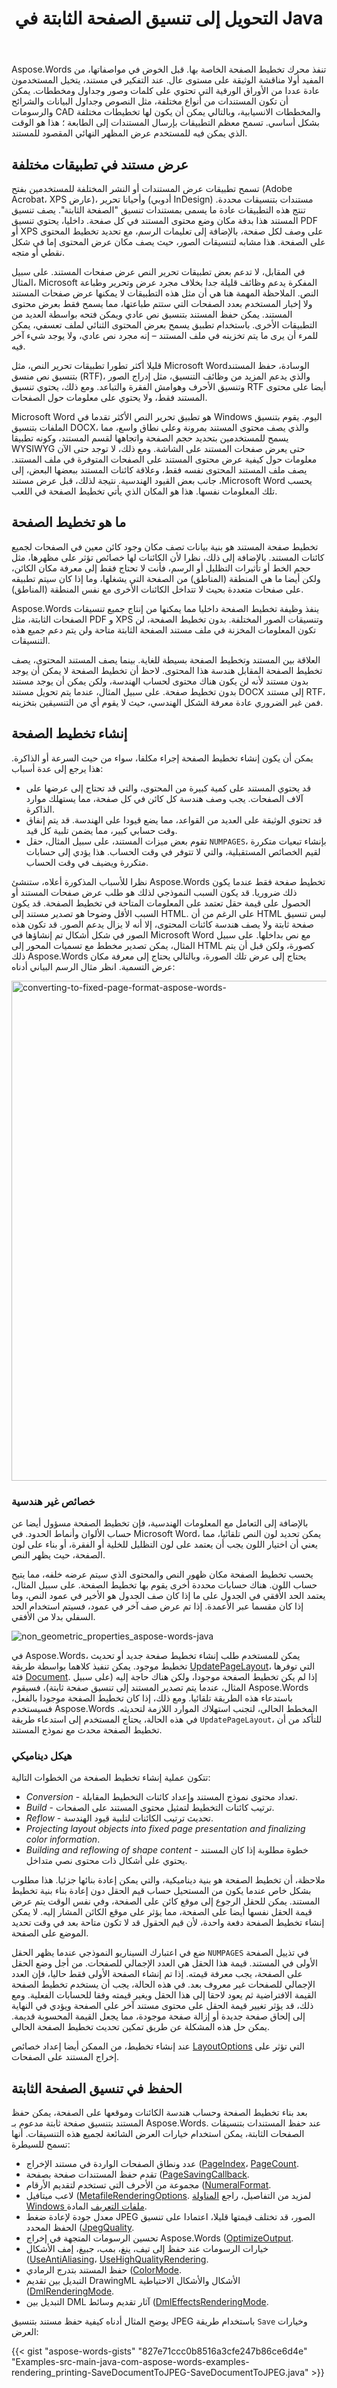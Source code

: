 ﻿---
title: التحويل إلى تنسيق الصفحة الثابتة في Java
second_title: Aspose.Words ل Java
articleTitle: التحويل إلى تنسيق الصفحة الثابتة
linktitle: التحويل إلى تنسيق الصفحة الثابتة
description: "Aspose.Words إلى عن على Java تنفذ محرك تخطيط الصفحة الخاص بها مما يمكنها من إنتاج جميع تنسيقات الصفحات الثابتة، مثل PDF, XPS، وتنسيقات الصور المختلفة."
type: docs
weight: 10
url: /ar/java/converting-to-fixed-page-format/
timestamp: 2024-01-31-14-23-37
---

Aspose.Words تنفذ محرك تخطيط الصفحة الخاصة بها. قبل الخوض في مواصفاتها، من المفيد أولا مناقشة الوثيقة على مستوى عال. عند التفكير في مستند، يتخيل المستخدمون عادة عددا من الأوراق الورقية التي تحتوي على كلمات وصور وجداول ومخططات. يمكن أن تكون المستندات من أنواع مختلفة، مثل النصوص وجداول البيانات والشرائح والرسومات CAD والمخططات الانسيابية، وبالتالي يمكن أن يكون لها تخطيطات مختلفة بشكل أساسي. تسمح معظم التطبيقات بإرسال المستندات إلى الطابعة ؛ هذا هو الوقت الذي يمكن فيه للمستخدم عرض المظهر النهائي المقصود للمستند.

## عرض مستند في تطبيقات مختلفة

تسمح تطبيقات عرض المستندات أو النشر المختلفة للمستخدمين بفتح (Adobe Acrobat، XPS عارض)، وأحيانا تحرير (أدوبي InDesign) مستندات بتنسيقات محددة. تنتج هذه التطبيقات عادة ما يسمى بمستندات تنسيق "الصفحة الثابتة". يصف تنسيق المستند هذا بدقة مكان وضع محتوى المستند في كل صفحة. داخليا، يحتوي تنسيق PDF أو XPS على وصف لكل صفحة، بالإضافة إلى تعليمات الرسم، مع تحديد تخطيط المحتوى على الصفحة. هذا مشابه لتنسيقات الصور، حيث يصف مكان عرض المحتوى إما في شكل نقطي أو متجه.

في المقابل، لا تدعم بعض تطبيقات تحرير النص عرض صفحات المستند. على سبيل المثال، Microsoft المفكرة يدعم وظائف قليلة جدا بخلاف مجرد عرض وتحرير وطباعة النص. الملاحظة المهمة هنا هي أن مثل هذه التطبيقات لا يمكنها عرض صفحات المستند ولا إخبار المستخدم بعدد الصفحات التي ستتم طباعتها، مما يسمح فقط بعرض محتوى المستند. يمكن حفظ المستند بتنسيق نص عادي ويمكن فتحه بواسطة العديد من التطبيقات الأخرى. باستخدام تطبيق يسمح بعرض المحتوى الثنائي لملف تعسفي، يمكن للمرء أن يرى ما يتم تخزينه في ملف المستند – إنه مجرد نص عادي، ولا يوجد شيء آخر فيه.

قليلا أكثر تطورا تطبيقات تحرير النص، مثل Microsoft Wordالوسادة، حفظ المستند بتنسيق نص منسق (RTF)، والذي يدعم المزيد من وظائف التنسيق، مثل إدراج الصور وتنسيق الأحرف وهوامش الفقرة والتباعد. ومع ذلك، يحتوي تنسيق RTF أيضا على محتوى المستند فقط، ولا يحتوي على معلومات حول الصفحات.

Microsoft Word هو تطبيق تحرير النص الأكثر تقدما في Windows اليوم. يقوم بتنسيق الملفات بتنسيق DOCX، والذي يصف محتوى المستند بمرونة وعلى نطاق واسع، مما يسمح للمستخدمين بتحديد حجم الصفحة واتجاهها لقسم المستند، وكونه تطبيقا WYSIWYG حتى يعرض صفحات المستند على الشاشة. ومع ذلك، لا توجد حتى الآن معلومات حول كيفية عرض محتوى المستند على الصفحات المتوفرة في ملف المستند. يصف ملف المستند المحتوى نفسه فقط، وعلاقة كائنات المستند ببعضها البعض، إلى جانب بعض القيود الهندسية. نتيجة لذلك، قبل عرض مستند ،Microsoft Word يحسب تلك المعلومات نفسها. هذا هو المكان الذي يأتي تخطيط الصفحة في اللعب.

## ما هو تخطيط الصفحة

تخطيط صفحة المستند هو بنية بيانات تصف مكان وجود كائن معين في الصفحات لجميع كائنات المستند. بالإضافة إلى ذلك، نظرا لأن الكائنات لها خصائص تؤثر على مظهرها، مثل حجم الخط أو تأثيرات التظليل أو الرسم، فأنت لا تحتاج فقط إلى معرفة مكان الكائن، ولكن أيضا ما هي المنطقة (المناطق) من الصفحة التي يشغلها، وما إذا كان سيتم تطبيقه على صفحات متعددة بحيث لا تتداخل الكائنات الأخرى مع نفس المنطقة (المناطق).

Aspose.Words ينفذ وظيفة تخطيط الصفحة داخليا مما يمكنها من إنتاج جميع تنسيقات الصفحات الثابتة، مثل PDF و XPS وتنسيقات الصور المختلفة. بدون تخطيط الصفحة، لن تكون المعلومات المخزنة في ملف مستند الصفحة الثابتة متاحة ولن يتم دعم جميع هذه التنسيقات.

العلاقة بين المستند وتخطيط الصفحة بسيطة للغاية. بينما يصف المستند المحتوى، يصف تخطيط الصفحة المقابل هندسة هذا المحتوى. لاحظ أن تخطيط الصفحة لا يمكن أن يوجد بدون مستند لأنه لن يكون هناك محتوى لحساب الهندسة، ولكن يمكن أن يوجد مستند بدون تخطيط صفحة. على سبيل المثال، عندما يتم تحويل مستند DOCX إلى مستند RTF، فمن غير الضروري عادة معرفة الشكل الهندسي، حيث لا يقوم أي من التنسيقين بتخزينه.

## إنشاء تخطيط الصفحة

يمكن أن يكون إنشاء تخطيط الصفحة إجراء مكلفا، سواء من حيث السرعة أو الذاكرة. هذا يرجع إلى عدة أسباب:

- قد يحتوي المستند على كمية كبيرة من المحتوى، والتي قد تحتاج إلى عرضها على آلاف الصفحات. يجب وصف هندسة كل كائن في كل صفحة، مما يستهلك موارد الذاكرة.
- قد تحتوي الوثيقة على العديد من القواعد، مما يضع قيودا على الهندسة. قد يتم إنفاق وقت حسابي كبير، مما يضمن تلبية كل قيد.
- تقوم بعض ميزات المستند، على سبيل المثال، حقل `NUMPAGES`، بإنشاء تبعيات متكررة لقيم الخصائص المستقبلية، والتي لا تتوفر في وقت الحساب. هذا يؤدي إلى حسابات متكررة ويضيف في وقت الحساب.

نظرا للأسباب المذكورة أعلاه، ستنشئ Aspose.Words تخطيط صفحة فقط عندما يكون ذلك ضروريا. قد يكون السبب النموذجي لذلك هو طلب عرض صفحات المستند أو الحصول على قيمة حقل تعتمد على المعلومات المتاحة في تخطيط الصفحة. قد يكون السبب الأقل وضوحا هو تصدير مستند إلى HTML. على الرغم من أن HTML ليس تنسيق صفحة ثابتة ولا يصف هندسة كائنات المحتوى، إلا أنه لا يزال يدعم الصور. قد تكون هذه الصور في شكل أشكال تم إنشاؤها في Microsoft Word مع نص بداخلها. على سبيل المثال، يمكن تصدير مخطط مع تسميات المحور إلى HTML كصورة، ولكن قبل أن يتم ذلك Aspose.Words يحتاج إلى عرض تلك الصورة، وبالتالي يحتاج إلى معرفة مكان عرض التسمية. انظر مثال الرسم البياني أدناه:

<img src="/words/java/converting-to-fixed-page-format/converting-to-fixed-page-format-1.png" alt="converting-to-fixed-page-format-aspose-words-" style="width:800px"/>

### خصائص غير هندسية

بالإضافة إلى التعامل مع المعلومات الهندسية، فإن تخطيط الصفحة مسؤول أيضا عن حساب الألوان وأنماط الحدود. في Microsoft Word، يمكن تحديد لون النص تلقائيا، مما يعني أن اختيار اللون يجب أن يعتمد على لون التظليل للخلية أو الفقرة، أو بناء على لون الصفحة، حيث يظهر النص.

يحسب تخطيط الصفحة مكان ظهور النص والمحتوى الذي سيتم عرضه خلفه، مما يتيح حساب اللون. هناك حسابات محددة أخرى يقوم بها تخطيط الصفحة. على سبيل المثال، يعتمد الحد الأفقي في الجدول على ما إذا كان صف الجدول هو الأخير في عمود النص، وما إذا كان مقسما عبر الأعمدة. إذا تم عرض صف آخر في عمود، فسيتم استخدام الحد السفلي بدلا من الأفقي.

![non_geometric_properties_aspose-words-java](/words/java/converting-to-fixed-page-format/converting-to-fixed-page-format-2.png)

في Aspose.Words، يمكن للمستخدم طلب إنشاء تخطيط صفحة جديد أو تحديث تخطيط موجود. يمكن تنفيذ كلاهما بواسطة طريقة [UpdatePageLayout](https://reference.aspose.com/words/java/com.aspose.words/document/#updatePageLayout\(\))، التي توفرها فئة [Document](https://reference.aspose.com/words/java/com.aspose.words/document/). إذا لم يكن تخطيط الصفحة موجودا، ولكن هناك حاجة إليه (على سبيل المثال، عندما يتم تصدير المستند إلى تنسيق صفحة ثابتة)، فسيقوم Aspose.Words باستدعاء هذه الطريقة تلقائيا. ومع ذلك، إذا كان تخطيط الصفحة موجودا بالفعل، فسيستخدم Aspose.Words المخطط الحالي، لتجنب استهلاك الموارد اللازمة لتحديثه. في هذه الحالة، يحتاج المستخدم إلى استدعاء طريقة `UpdatePageLayout`، للتأكد من أن تخطيط الصفحة محدث مع نموذج المستند.

### هيكل ديناميكي

تتكون عملية إنشاء تخطيط الصفحة من الخطوات التالية:

- *Conversion* - تعداد محتوى نموذج المستند وإعداد كائنات التخطيط المقابلة.
- *Build* - ترتيب كائنات التخطيط لتمثيل محتوى المستند على الصفحات.
- *Reflow* - تحديث ترتيب الكائنات لتلبية قيود الهندسة.
- *Projecting layout objects into fixed page presentation and finalizing color information*.
- *Building and reflowing of shape content* - خطوة مطلوبة إذا كان المستند يحتوي على أشكال ذات محتوى نصي متداخل.

ملاحظة، أن تخطيط الصفحة هو بنية ديناميكية، والتي يمكن إعادة بنائها جزئيا. هذا مطلوب بشكل خاص عندما يكون من المستحيل حساب قيم الحقل دون إعادة بناء بنية تخطيط المستند. يمكن للحقل الرجوع إلى موقع كائن على الصفحة، وفي نفس الوقت يتم عرض قيمة الحقل نفسها أيضا على الصفحة، مما يؤثر على موقع الكائن المشار إليه. لا يمكن إنشاء تخطيط الصفحة دفعة واحدة، لأن قيم الحقول قد لا تكون متاحة بعد في وقت تحديد الموضع على الصفحة.

ضع في اعتبارك السيناريو النموذجي عندما يظهر الحقل `NUMPAGES` في تذييل الصفحة الأولى في المستند. قيمة هذا الحقل هي العدد الإجمالي للصفحات. من أجل وضع الحقل على الصفحة، يجب معرفة قيمته. إذا تم إنشاء الصفحة الأولى فقط حاليا، فإن العدد الإجمالي للصفحات غير معروف بعد. في هذه الحالة، يجب أن يستخدم تخطيط الصفحة القيمة الافتراضية ثم يعود لاحقا إلى هذا الحقل ويغير قيمته وفقا للحسابات الفعلية. ومع ذلك، قد يؤثر تغيير قيمة الحقل على محتوى مستند آخر على الصفحة ويؤدي في النهاية إلى إلحاق صفحة جديدة أو إزالة صفحة موجودة، مما يجعل القيمة المحسوبة قديمة. يمكن حل هذه المشكلة عن طريق تمكين تحديث تخطيط الصفحة الحالي.

عند إنشاء تخطيط، من الممكن أيضا إعداد خصائص [LayoutOptions](https://reference.aspose.com/words/java/com.aspose.words/layoutoptions/) التي تؤثر على إخراج المستند على الصفحات.

## الحفظ في تنسيق الصفحة الثابتة

بعد بناء تخطيط الصفحة وحساب هندسة الكائنات وموقعها على الصفحة، يمكن حفظ المستند بتنسيق صفحة ثابتة مدعوم بـ Aspose.Words. عند حفظ المستندات بتنسيقات الصفحات الثابتة، يمكن استخدام خيارات العرض الشائعة لجميع هذه التنسيقات. أنها تسمح للسيطرة:

- عدد ونطاق الصفحات الواردة في مستند الإخراج ([PageIndex](https://reference.aspose.com/words/java/com.aspose.words/fixedpagesaveoptions/)، [PageCount](https://reference.aspose.com/words/java/com.aspose.words/fixedpagesaveoptions/).
- تقدم حفظ المستندات صفحة بصفحة ([PageSavingCallback](https://reference.aspose.com/words/java/com.aspose.words/fixedpagesaveoptions/).
- مجموعة من الأحرف التي تستخدم لتقديم الأرقام ([NumeralFormat](https://reference.aspose.com/words/java/com.aspose.words/fixedpagesaveoptions/).
- لاعب ميتافيل ([MetafileRenderingOptions](https://reference.aspose.com/words/java/com.aspose.words/fixedpagesaveoptions/). لمزيد من التفاصيل، راجع [المناولة Windows ملفات التعريف](/words/java/handling-windows-metafiles/) المادة.
- معدل جودة لإعادة ضغط JPEG الصور، قد تختلف قيمتها قليلا، اعتمادا على تنسيق الحفظ المحدد ([JpegQuality](https://reference.aspose.com/words/net/aspose.words.saving/fixedpagesaveoptions/jpegquality/).
- تحسين الرسومات المتجهة في إخراج Aspose.Words ([OptimizeOutput](https://reference.aspose.com/words/java/com.aspose.words/fixedpagesaveoptions/).
- خيارات الرسومات عند حفظ إلى تيف، ينغ، بمب، جبيغ، إمف الأشكال ([UseAntiAliasing](https://reference.aspose.com/words/java/com.aspose.words/fixedpagesaveoptions/#getUseAntiAliasing)، [UseHighQualityRendering](https://reference.aspose.com/words/java/com.aspose.words/fixedpagesaveoptions/).
- حفظ المستند بتدرج الرمادي ([ColorMode](https://reference.aspose.com/words/java/com.aspose.words/fixedpagesaveoptions/).
- التبديل بين تقديم DrawingML الأشكال والأشكال الاحتياطية ([DmlRenderingMode](https://reference.aspose.com/words/java/com.aspose.words/fixedpagesaveoptions/).
- التبديل بين DML آثار تقديم وسائط ([DmlEffectsRenderingMode](https://reference.aspose.com/words/java/com.aspose.words/fixedpagesaveoptions/).

يوضح المثال أدناه كيفية حفظ مستند بتنسيق JPEG باستخدام طريقة `Save` وخيارات العرض:

{{< gist "aspose-words-gists" "827e71ccc0b8516a3cfe247b86ce6d4e" "Examples-src-main-java-com-aspose-words-examples-rendering_printing-SaveDocumentToJPEG-SaveDocumentToJPEG.java" >}}
